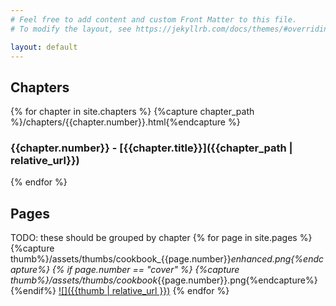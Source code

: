 ```yaml
---
# Feel free to add content and custom Front Matter to this file.
# To modify the layout, see https://jekyllrb.com/docs/themes/#overriding-theme-defaults

layout: default
---
```


## Chapters

{% for chapter in site.chapters %}
  {%capture chapter_path %}/chapters/{{chapter.number}}.html{%endcapture %}
### {{chapter.number}} - [{{chapter.title}}]({{chapter_path | relative_url}})
{% endfor %}

## Pages

TODO: these should be grouped by chapter
{% for page in site.pages %}
  {%capture thumb%}/assets/thumbs/cookbook_{{page.number}}_enhanced.png{%endcapture%}
  {% if page.number == "cover" %}
    {%capture thumb%}/assets/thumbs/cookbook_{{page.number}}.png{%endcapture%}
  {%endif%}
  [![]({{thumb | relative_url }})]({{page.url}})
{% endfor %}
